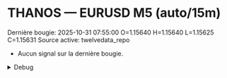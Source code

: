 # THANOS — EURUSD M5 (auto/15m)
Dernière bougie: 2025-10-31 07:55:00  O=1.15640  H=1.15640  L=1.15625  C=1.15631
Source active: twelvedata_repo

- Aucun signal sur la dernière bougie.

<details><summary>Debug</summary>

- TD_API_KEY manquant.

</details>